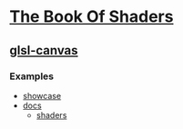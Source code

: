 # [The Book Of Shaders](https://thebookofshaders.com/)

## [glsl-canvas](https://github.com/actarian/glsl-canvas)

### Examples

- [showcase](https://actarian.github.io/glsl-canvas/)
- [docs](https://github.com/actarian/glsl-canvas/tree/master/docs)
    - [shaders](https://github.com/actarian/glsl-canvas/tree/master/docs/shaders)